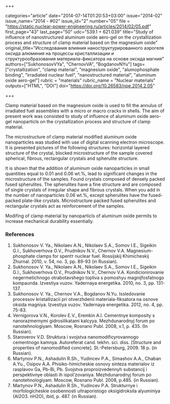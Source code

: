 +++

categories="article"
date="2014-07-14T01:20:53+03:00"
issue="2014-02"
issue_name="2014 - #02"
issue_id="2"
number="05"
file = "https://static.nuclear-power-engineering.ru/articles/2014/02/05.pdf"
first_page="43"
last_page="50"
udc="539.1 + 621.039"
title="Study of influence of nanostructured aluminum oxide aero-gel on the crystallization process and structure of clamp material based on the magnesium oxide"
original_title="Исследования влияния наноструктурированного аэрогеля оксида алюминия на процессы кристаллизации и структурообразования материала-фиксатора на основе оксида магния"
authors=["SukhonosovVYa", "ChernovVA", "BogdanovNYu"]
tags=["crystallization", "clamp material", "magnesium oxide", "alumophosphate binding", "irradiated nuclear fuel", "nanostructured material", "aluminum oxide aero-gel"]
rubric = "materials"
rubric_name = "Nuclear materials"
outputs=["HTML", "DOI"]
doi="https://doi.org/10.26583/npe.2014.2.05"

+++

Clamp material based on the magnesium oxide is used to fill the annulus of irradiated fuel assemblies with a micro or macro cracks in shells. The aim of present work was consisted to study of influence of aluminum oxide aero-gel nanoparticls on the crystallization process and structure of clamp material.

The microstructure of clamp material modified aluminum oxide nanoparticles was studied with use of digital scanning electron microscope. It is presented pictures of the following structures: horizontal layered structure of the crystal, blocked microstructure of the sample covered spherical, fibrous, rectangular crystals and spherulite structure.

It is shown that the addition of aluminum oxide nanoparticles in small quantities equal to 0.01 and 0.06 wt.%, lead to significant changes in the microstructure of the samples. Found crystals composed of densely packed fused spherulites. The spherulites have a fine structure and are composed of single crystals of irregular shape and fibrous crystals. When you add in the number of nanoparticles 0.06 wt.%, except spherulites have the fused-packed plate-like crystals. Microstructure packed fused spherulites and rectangular crystals act as reinforcement of the samples.

Modifing of clamp material by nanoparticls of aluminum oxide permits to increase mechanical durability essentially.

### References

1. Sukhonosov V. Ya., Nikolaev A.N., Nikolaev S.A., Somov I.E., Sigeikin G.I., Sukhoverhova O.V., Prudnikov N.V., Chernov V.A. Magnesium-phosphate clamps for spentт nuclear fuel. Rossijskij Khimicheskij Zhurnal. 2010, v. 54, no. 3, pp. 89-93 (in Russian).
2. Sukhonosov V. Ya., Nikolaev A.N., Nikolaev S.A., Somov I.E., Sigeikin G.I., Sukhoverhova O.V., Prudnikov N.V., Chernov V.A. Kondicionirovanie negermetichnogo otrabotavshego topliva s pomoshyu magnijfosfatnogo kompaunda. Izvestiya vuzov. Yadernaya energetika. 2010, no. 3, pp. 131-137.
3. Sukhonosov V. Ya., Chernov V.A., Bogdanov N.Yu. Issledovanie processov kristallizacii pri otverzhdenii materiala-fiksatora na osnove oksida magniya. Izvestiya vuzov. Yadernaya energetika. 2012, no. 4, pp. 75-83.
4. Vernigorova V.N., Korolev E.V., Eremkin A.I. Cementnye komposity s nanorazmernymi gidrosilikatami kalcyya. Mezhdunarodnyj forum po nanotehnologiyam. Moscow, Rosnano Publ. 2008, v.1, p. 435. (In Russian).
5. Staroverov V.D. Struktura i svojstva nanomodificyrovannogo cementnogo kamnya. Autoreferat cand. tekhn. sci. diss. [Structure and properties of nanomodified concrete]. St.-Petersburg, 2009. 18 p. (in Russian).
6. Martynov P.N., Ashadulin R.Sh., Yudincev P.A., Simashov A.A., Chaban A.Yu., Osipov A.A. Phisiko-himicheskie osnovy sinteza materialov iz rasplavov Ga, Pb-Bi, Pb. Svojstva proproizvedennyh substancij i perspektivnye oblasti ih ispol’zovaniya. Mezhdunarodnyj forum po nanotehnologiyam. Moscow, Rosnano Publ. 2008, p.485. (in Russian).
7. Martynov P.N., Ashadulin R.Sh., Yudincev P.A. Strukturnye i morfologicheskie osobennosti ultraporistogo oksigidroksila alyuminiya (Al2O3. nH2O), ibid, p. 487. (in Russian).